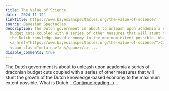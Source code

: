 ```yaml
---
title: The Value of Science
date: '2024-11-12'
linkTitle: https://www.bayesianspectacles.org/the-value-of-science/
source: Bayesian Spectacles
description: The Dutch government is about to unleash upon academia a series of draconian
  budget cuts coupled with a series of other measures that will stunt the growth of
  the Dutch knowledge-based economy to the maximum extent possible. What is Dutch…
  <a href="https://www.bayesianspectacles.org/the-value-of-science/">Continue reading
  <span class="meta-nav">→</span></a> ...
disable_comments: true
---
```

The Dutch government is about to unleash upon academia a series of draconian budget cuts coupled with a series of other measures that will stunt the growth of the Dutch knowledge-based economy to the maximum extent possible. What is Dutch… <a href="https://www.bayesianspectacles.org/the-value-of-science/">Continue reading <span class="meta-nav">→</span></a> ...